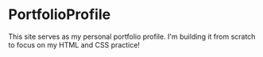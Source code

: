 # PortfolioProfile

This site serves as my personal portfolio profile. I'm building it from scratch to focus on my HTML and CSS practice!
